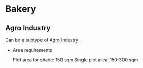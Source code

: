 # Bakery

## Agro Industry
Can be a subtype of [Agro Industry]()

* Area requirements

  Plot area for shade: 150 sqm
  Single plot area: 150-300 sqm
